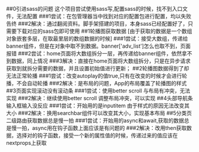 ##0引进sass的问题
  这个项目尝试使用sass写,配置sass的时候，找不到入口文件，无法配置
  ###1尝试：在包管理器当中找到对应的配置包进行配置，均以失败告终
  ###2解决：通过翻阅资料。脚手架搭建的项目，本身sass已经配置好了，只需要下载对应的sass包即可使用
##1轮播图获取数据
  [由于获取的数据是一个数组对象嵌套多层，在取最里层的数组数据的时候]
  ###1尝试：接受大数组，传递给banner组件，但是在对象中取不到数据。banner['adv_list']怎么也取不到，页面报错
  ###2尝试：home页面将大数组拆分一层，再传递给banner组件，依然拿不到数据，同上情况
  ###3解决：直接在home页面将大数组拆分，只是在异步请求获取到就拆分需要的数据，并且设置初始值进行更新；
##2轮播图数据得到了却无法正常轮播
  ###1尝试：改变autoplay的值true,只有在改变的时候才会进行轮播，不会自动轮播
  ###2解决：是布局的问题，App的布局覆盖了轮播图的样式
##3页面实现滚动没有滚动条
  ###1尝试：使用better scroll 与布局有冲突，无法实现
  ###2解决：继续使用better scroll 调整布局冲突，可以实现
##4头部导航条输入框输入没反应
  ###1尝试：开始用的是inputitem 由于样式的原因无法改变其大小
  ###2解决：换用searchbar组件可以改变其大小，实现基本布局
##5分类页二级路由获取数据总是慢一拍
  ###1尝试：开始用的async和await,获取的数据总是慢一拍，async用在钩子函数上面应该是有问题的
  ###2解决：改用then获取数据，选择对的钩子函数，接受一个新的属性值的时候，传递过来的值应该在nextprops上获取